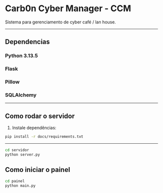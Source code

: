 # Carb0n Cyber Manager - CCM

Sistema para gerenciamento de cyber café / lan house.

---

## Dependencias
### Python 3.13.5
### Flask
### Pillow
### SQLAlchemy

---

## Como rodar o servidor

1. Instale dependências:

```bash
pip install -r docs/requirements.txt
```
---

```bash
cd servidor
python server.py
```

## Como iniciar o painel
```bash
cd painel
python main.py
```
